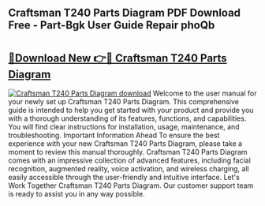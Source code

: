 ## Craftsman T240 Parts Diagram PDF Download Free - Part-Bgk User Guide Repair phoQb

# <h2><a href="http://dftu81.blite.top/?on=Craftsman+T240+Parts+Diagram">🔗Download New 👉🔴 Craftsman T240 Parts Diagram</a></h2>

[![Craftsman T240 Parts Diagram download](https://i.imgur.com/lujVjoI.png)](http://dftu81.blite.top/?on=Craftsman+T240+Parts+Diagram)
Welcome to the user manual for your newly set up Craftsman T240 Parts Diagram. This comprehensive guide is intended to help you get started with your product and provide you with a thorough understanding of its features, functions, and capabilities. You will find clear instructions for installation, usage, maintenance, and troubleshooting. Important Information Ahead To ensure the best experience with your new Craftsman T240 Parts Diagram, please take a moment to review this manual thoroughly. Craftsman T240 Parts Diagram comes with an impressive collection of advanced features, including facial recognition, augmented reality, voice activation, and wireless charging, all easily accessible through the user-friendly and intuitive interface. Let's Work Together Craftsman T240 Parts Diagram. Our customer support team is ready to assist you in any way possible.
